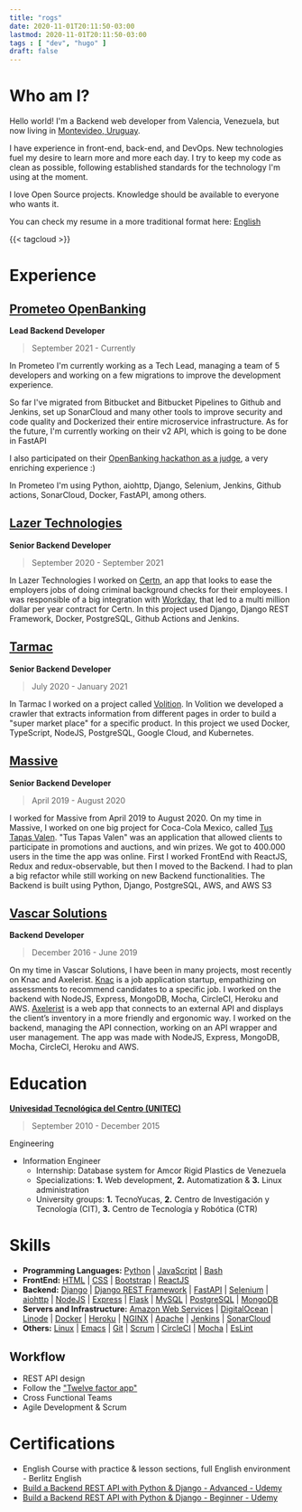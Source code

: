 ```yaml
---
title: "rogs"
date: 2020-11-01T20:11:50-03:00
lastmod: 2020-11-01T20:11:50-03:00
tags : [ "dev", "hugo" ]
draft: false
---
```


# Who am I?

Hello world! I'm a Backend web developer from Valencia, Venezuela, but now
living in [Montevideo, Uruguay](https://www.openstreetmap.org/relation/2929054).

I have experience in front-end, back-end, and DevOps. New technologies fuel my
desire to learn more and more each day. I try to keep my code as clean as
possible, following established standards for the technology I'm using at the
moment.

I love Open Source projects. Knowledge should be available to everyone who wants
it.

You can check my resume in a more traditional format here:
[English](Roger_Gonzalez-Senior_Backend_Web_Developer.pdf)

{{< tagcloud >}}

# Experience

## [Prometeo OpenBanking](https://prometeoapi.com/)
**Lead Backend Developer**

> September 2021 - Currently

In Prometeo I'm currently working as a Tech Lead, managing a team of 5
developers and working on a few migrations to improve the development experience.

So far I've migrated from Bitbucket and Bitbucket Pipelines to Github and Jenkins,
set up SonarCloud and many other tools to improve security and code quality and
Dockerized their entire microservice infrastructure. As for the future, I'm currently
working on their v2 API, which is going to be done in FastAPI

I also participated on their
[OpenBanking hackathon as a judge](https://prometeoopenbanking.medium.com/as%C3%AD-se-vivi%C3%B3-ignite-36cf01dec347?p=36cf01dec347),
a very enriching experience :)

In Prometeo I'm using Python, aiohttp, Django, Selenium, Jenkins, Github actions,
SonarCloud, Docker, FastAPI, among others.


## [Lazer Technologies](https://lazertechnologies.com/)
**Senior Backend Developer**

> September 2020 - September 2021

In Lazer Technologies I worked on [Certn](https://certn.co/), an app that looks
to ease the employers jobs of doing criminal background checks for their
employees. I was responsible of a big integration with
[Workday](https://www.workday.com/), that led to a multi million dollar per year
contract for Certn. In this project used Django, Django REST Framework, Docker,
PostgreSQL, Github Actions and Jenkins.

## [Tarmac](https://tarmac.io)
**Senior Backend Developer**

> July 2020 - January 2021

In Tarmac I worked on a project called [Volition](/projects/volition/). In
Volition we developed a crawler that extracts information from different pages
in order to build a "super market place" for a specific product. In this project
we used Docker, TypeScript, NodeJS, PostgreSQL, Google Cloud, and Kubernetes. 

## [Massive](https://massive.ag)
**Senior Backend Developer**

> April 2019 - August 2020

I worked for Massive from April 2019 to August 2020. On my time in Massive, I
worked on one big project for Coca-Cola Mexico, called [Tus Tapas
Valen](/projects/tus-tapas-valen). "Tus Tapas Valen" was an application that
allowed clients to participate in promotions and auctions, and win prizes. We
got to 400.000 users in the time the app was online. First I worked FrontEnd
with ReactJS, Redux and redux-observable, but then I moved to the Backend. I had
to plan a big refactor while still working on new Backend functionalities. The
Backend is built using Python, Django, PostgreSQL, AWS, and AWS S3

## [Vascar Solutions](https://vascarsolutions.com/)
**Backend Developer**

> December 2016 - June 2019

On my time in Vascar Solutions, I have been in many projects, most recently on
Knac and Axelerist. [Knac](/projects/knac) is a job application startup, empathizing on
assessments to recommend candidates to a specific job. I worked on the backend
with NodeJS, Express, MongoDB, Mocha, CircleCI, Heroku and AWS.
[Axelerist](/projects/axelerist) is a web app that connects to an external API
and displays the client’s inventory in a more friendly and ergonomic way. I
worked on the backend, managing the API connection, working on an API wrapper
and user management. The app was made with NodeJS, Express, MongoDB, Mocha,
CircleCI, Heroku and AWS.

# Education

[**Univesidad Tecnológica del Centro (UNITEC)**](https://portal.unitec.edu.ve/)

> September 2010 - December 2015

Engineering

- Information Engineer
    + Internship: Database system for Amcor Rigid Plastics de Venezuela
    + Specializations: **1.** Web development, **2.** Automatization & **3.** Linux administration
    + University groups: **1.** TecnoYucas, **2.** Centro de Investigación y
      Tecnología (CIT), **3.** Centro de Tecnología y Robótica (CTR) 

# Skills
- **Programming Languages:** [Python](https://python.org/) |
  [JavaScript](https://developer.mozilla.org/en-US/docs/Web/JavaScript) |
  [Bash](https://www.gnu.org/software/bash/) 
- **FrontEnd:** [HTML](https://html.spec.whatwg.org/multipage/) |
  [CSS](https://developer.mozilla.org/en-US/docs/Web/CSS) |
  [Bootstrap](https://getbootstrap.com/) | [ReactJS](https://reactjs.org/) 
- **Backend:** [Django](https://www.djangoproject.com/) | [Django REST
  Framework](https://www.django-rest-framework.org/) |
  [FastAPI](https://fastapi.tiangolo.com/) |
  [Selenium](https://www.selenium.dev/) |
  [aiohttp](https://docs.aiohttp.org/en/stable/) |
  [NodeJS](https://nodejs.org/en/) |
  [Express](https://expressjs.com/) |
  [Flask](https://flask.palletsprojects.com/en/1.1.x/) |
  [MySQL](https://www.mysql.com/) | [PostgreSQL](https://www.postgresql.org/) |
  [MongoDB](https://www.mongodb.com/) 
- **Servers and Infrastructure:** [Amazon Web Services](https://aws.amazon.com/)
  | [DigitalOcean](https://www.digitalocean.com/) | [Linode](https://linode.com)
  | [Docker](https://www.docker.com/) | [Heroku](https://www.heroku.com/) |
  [NGINX](https://nginx.org/) | [Apache](https://www.apache.org/) |
  [Jenkins](https://www.jenkins.io/) | [SonarCloud](https://sonarcloud.io/)
- **Others:** [Linux](https://linux.org/) |
  [Emacs](https://www.gnu.org/software/emacs/) | [Git](https://git-scm.com/) |
  [Scrum](https://www.scrum.org/) | [CircleCI](https://circleci.com/) |
  [Mocha](https://mochajs.org/) | [EsLint](https://eslint.org/)

## Workflow
- REST API design
- Follow the ["Twelve factor app"](https://12factor.net/)
- Cross Functional Teams
- Agile Development & Scrum

# Certifications
- English Course with practice & lesson sections, full English environment -
Berlitz English 
- [Build a Backend REST API with Python & Django - Advanced -
  Udemy](https://www.udemy.com/certificate/UC-A1CXJVDP/) 
- [Build a Backend REST API with Python & Django - Beginner -
  Udemy](https://www.udemy.com/certificate/UC-SNTLVIV0/)
